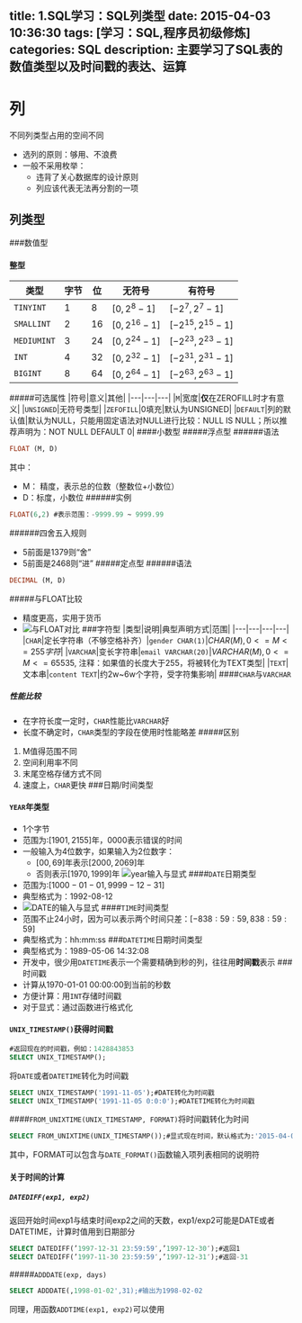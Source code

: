 title: 1.SQL学习：SQL列类型
date: 2015-04-03 10:36:30
tags: [学习：SQL,程序员初级修炼]
categories: SQL
description: 主要学习了SQL表的数值类型以及时间戳的表达、运算
---

# 列
不同列类型占用的空间不同
- 选列的原则：够用、不浪费
- 一般不采用枚举：
	- 违背了关心数据库的设计原则
	- 列应该代表无法再分割的一项

## 列类型
###数值型
#### 整型
|类型|字节|位|无符号|有符号
|---|---|---|---|---|
|`TINYINT`|1|8|$[0, 2^8-1]$|$[-2^7,2^7-1]$|
|`SMALLINT`|2|16|$[0,2^{16}-1]$|$[-2^{15}, 2^{15}-1]$|
|`MEDIUMINT`|3|24|$[0,2^{24}-1]$|$[-2^{23}, 2^{23}-1]$|
|`INT`|4|32|$[0,2^{32}-1]$|$[-2^{31}, 2^{31}-1]$|
|`BIGINT`|8|64|$[0,2^{64}-1]$|$[-2^{63}, 2^{63}-1]$|
#####可选属性
|符号|意义|其他|
|---|---|---|
|`M`|宽度|**仅**在ZEROFILL时才有意义|
|`UNSIGNED`|无符号类型|
|`ZEFOFILL`|0填充|默认为UNSIGNED|
|`DEFAULT`|列的默认值|默认为NULL，只能用固定语法对NULL进行比较：NULL IS NULL；所以推荐声明为：NOT NULL DEFAULT 0|
####小数型
#####浮点型
######语法
```sql
FLOAT (M, D)
```
其中：
- M： 精度，表示总的位数（整数位+小数位）
- D：标度，小数位
######实例
```sql
FLOAT(6,2) #表示范围：-9999.99 ~ 9999.99
```
######四舍五入规则
- 5前面是1379则“舍”
- 5前面是2468则“进”
#####定点型
######语法
```sql
DECIMAL (M, D)
```
#####与FLOAT比较
- 精度更高，实用于货币
- ![与`FLOAT`对比](http://askingwindy-gitcafe.qiniudn.com/decimal与float对比.png)
###字符型
|类型|说明|典型声明方式|范围|
|---|---|---|---|
|`CHAR`|定长字符串（不够空格补齐）|`gender CHAR(1)`|$CHAR(M),0<=M<=255字符$|
|`VARCHAR`|变长字符串|`email VARCHAR(20)`|$VARCHAR(M), 0<=M<=65535$,	注释：如果值的长度大于255，将被转化为TEXT类型|
|`TEXT`|文本串|`content TEXT`|约2w~6w个字符，受字符集影响|
####`CHAR`与`VARCHAR`
##### 性能比较
- 在字符长度一定时，`CHAR`性能比`VARCHAR`好
- 长度不确定时，`CHAR`类型的字段在使用时性能略差
#####区别
1. M值得范围不同
2. 空间利用率不同
3. 末尾空格存储方式不同
4. 速度上，`CHAR`更快
###日期/时间类型
#### `YEAR`年类型
- 1个字节
- 范围为:$[1901,2155]$年，$0000$表示错误的时间
- 一般输入为4位数字，如果输入为2位数字：
	- $[00,69]$年表示$[2000,2069]$年
	- 否则表示$[1970,1999]$年
![year输入与显式](http://askingwindy-gitcafe.qiniudn.com/year.png)
####`DATE`日期类型
- 范围为:$[1000-01-01,9999-12-31]$
- 典型格式为：1992-08-12
- ![DATE的输入与显式](http://askingwindy-gitcafe.qiniudn.com/date.png)
####`TIME`时间类型
- 范围不止24小时，因为可以表示两个时间只差：$[-838:59:59, 838:59:59]$
- 典型格式为：hh:mm:ss
###`DATETIME`日期时间类型
 - 典型格式为：1989-05-06 14:32:08
 - 开发中，很少用`DATETIME`表示一个需要精确到秒的列，往往用**时间戳**表示
###时间戳
- 计算从1970-01-01 00:00:00到当前的秒数
- 方便计算：用`INT`存储时间戳
- 对于显式：通过函数进行格式化
#### `UNIX_TIMESTAMP()`获得时间戳
```sql
#返回现在的时间戳，例如：1428843853
SELECT UNIX_TIMESTAMP();
```
将`DATE`或者`DATETIME`转化为时间戳
```sql
SELECT UNIX_TIMESTAMP('1991-11-05');#DATE转化为时间戳
SELECT UNIX_TIMESTAMP('1991-11-05 0:0:0');#DATETIME转化为时间戳
```
####`FROM_UNIXTIME(UNIX_TIMESTAMP, FORMAT)`将时间戳转化为时间
```sql
SELECT FROM_UNIXTIME(UNIX_TIMESTAMP());#显式现在时间，默认格式为:'2015-04-08 21:32:30'
```
其中，FORMAT可以包含与`DATE_FORMAT()`函数输入项列表相同的说明符
#### 关于时间的计算
##### `DATEDIFF(exp1, exp2)`
返回开始时间exp1与结束时间exp2之间的天数，exp1/exp2可能是DATE或者DATETIME，计算时值用到日期部分
```sql
SELECT DATEDIFF(’1997-12-31 23:59:59′,’1997-12-30′);#返回1
SELECT DATEDIFF(’1997-11-30 23:59:59′,’1997-12-31′);#返回-31
```
#####`ADDDATE(exp, days)`
```sql
SELECT ADDDATE(,1998-01-02',31);#输出为1998-02-02
```
同理，用函数`ADDTIME(exp1, exp2)`可以使用
